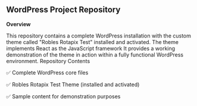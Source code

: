 ## WordPress Project Repository
**Overview**

This repository contains a complete WordPress installation with the custom theme called "Robles Rotapix Test" installed and activated. The theme implements React as the JavaScript framework It provides a working demonstration of the theme in action within a fully functional WordPress environment.
Repository Contents

✅ Complete WordPress core files

✅ Robles Rotapix Test Theme (installed and activated)

✅ Sample content for demonstration purposes
